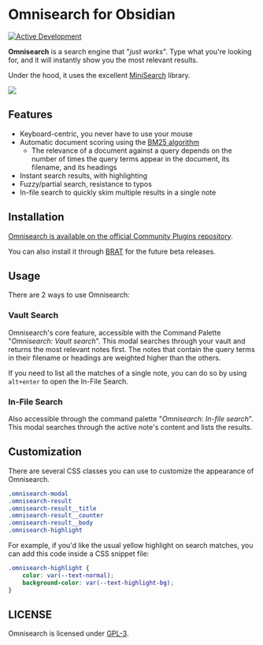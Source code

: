# Omnisearch for Obsidian

[![Active Development](https://img.shields.io/badge/Maintenance%20Level-Actively%20Developed-brightgreen.svg)](https://gist.github.com/cheerfulstoic/d107229326a01ff0f333a1d3476e068d)


**Omnisearch** is a search engine that "_just works_". Type what you're looking for, and it will instantly show you the most relevant results.

Under the hood, it uses the excellent [MiniSearch](https://github.com/lucaong/minisearch) library.

![](https://raw.githubusercontent.com/scambier/obsidian-omnisearch/master/images/omnisearch.gif)

## Features

- Keyboard-centric, you never have to use your mouse
- Automatic document scoring using the [BM25 algorithm](https://github.com/lucaong/minisearch/issues/129#issuecomment-1046257399)
  - The relevance of a document against a query depends on the number of times the query terms appear in the document, its filename, and its headings
- Instant search results, with highlighting
- Fuzzy/partial search, resistance to typos
- In-file search to quickly skim multiple results in a single note

## Installation

[Omnisearch is available on the official Community Plugins repository](https://obsidian.md/plugins?search=omnisearch#).

You can also install it through [BRAT](https://github.com/TfTHacker/obsidian42-brat) for the future beta releases.

## Usage

There are 2 ways to use Omnisearch:

### Vault Search

Omnisearch's core feature, accessible with the Command Palette "_Omnisearch: Vault search_". This modal searches through your vault and returns the most relevant notes first. The notes that contain the query terms in their filename or headings are weighted higher than the others.

If you need to list all the matches of a single note, you can do so by using `alt+enter` to open the In-File Search.

### In-File Search

Also accessible through the command palette "_Omnisearch: In-file search_". This modal searches through the active note's content and lists the results.

## Customization

There are several CSS classes you can use to customize the appearance of Omnisearch.

```css
.omnisearch-modal
.omnisearch-result
.omnisearch-result__title
.omnisearch-result__counter
.omnisearch-result__body
.omnisearch-highlight
```

For example, if you'd like the usual yellow highlight on search matches, you can add this code inside a CSS snippet file:

```css
.omnisearch-highlight {
    color: var(--text-normal);
    background-color: var(--text-highlight-bg);
}
```


## LICENSE

Omnisearch is licensed under [GPL-3](https://tldrlegal.com/license/gnu-general-public-license-v3-(gpl-3)).
